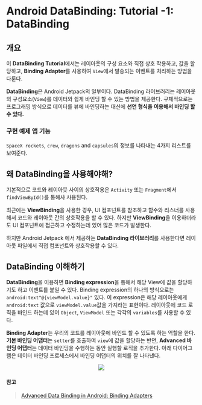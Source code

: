 # Android DataBinding: Tutorial -1: DataBinding

## 개요

<p>

이 **DataBinding Tutorial**에서는 레이아웃의 구성 요소와 직접 상호 작용하고, 값을 할당하고, **Binding Adapter**를 사용하여 `View`에서 발송되는 이벤트를 처리하는 방법을 다룬다.

</p>

<p>

**DataBinding**은 Android Jetpack의 일부이다. DataBinding 라이브러리는 레이아웃의 구성요소(`View`)를  데이터와 쉽게 바인딩 할 수 있는 방법을 제공한다. 구체적으로는 프로그래밍 방식으로 데이터를 뷰에 바인딩하는 대신에 **선언 형식을 이용해서 바인딩 할 수 있다.**

</p>

### 구현 예제 앱 기능

<p>

`SpaceX rockets`, `crew`, `dragons` and `capsules`의 정보를 나타내는 4가지 리스트를 보여준다.

</p>

## 왜 DataBinding을 사용해야해?

<p>

기본적으로 코드와 레이아웃 사이의 상호작용은 ``Activity`` 또는 `Fragment`에서 `findViewById()`를 통해사 사용된다.

최근에는 **ViewBinding**을 사용한 경우, UI 컴포넌트를 참조하고 함수와 리스너를 사용해서 코드와 레이아웃 간의 상호작용을 할 수 있다. 하지만 **ViewBinding**을 이용하더라도 UI 컴포넌트에 접근하고 수정하는데 있어 많은 코드가 발생한다. 

하지만 Android Jetpack 에서 제공하는 **DataBinding 라이브러리**를 사용한다면 레이아웃 파일에서 직접 컴포넌트와 상호작용할 수 있다.

</p>

## DataBinding 이해하기
<p>

**DataBinding**을 이용하면 **Binding expression**을 통해서 해당 View에 값을 할당하기도 하고 이벤트를 붙일 수 있다. Binding expression의 하나의 방식으로는 `android:text"@{viewModel.value}"` 있다. 이 expression은 해당 레이아웃에게 `android:text` 값으로 `viewModel.value`값을 가지라는 표현이다. 레이아웃에 코드 로직을 바인드 하는데 있어 `Object`, `ViewModel` 또는 각각의 `variables`를 사용할 수 있다.

</p>

<p>

**Binding Adapter**는 우리의 코드를 레이아웃에 바인드 할 수 있도록 하는 역할을 한다. **기본 바인딩 어댑터**는 `setter`를 호출하여 `view`에 값을 할당하는 반면, **Advanced 바인딩 어댑터**는 데이터 바인딩을 수행하는 동안 실행할 로직을 추가한다.
아래 다이어그램은 데이터 바인딩 프로세스에서 바인딩 어댑터의 위치를 잘 나타낸다.  

</p>

<p align = "center">
<img src="https://koenig-media.raywenderlich.com/uploads/2021/10/DataBinding.png"/>
</p>


#### 참고
> [Advanced Data Binding in Android: Binding Adapters](https://www.raywenderlich.com/28513564-advanced-data-binding-in-android-binding-adapters#toc-anchor-001)
